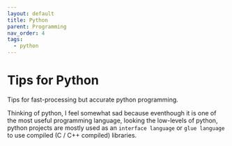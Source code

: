 ```yaml
---
layout: default
title: Python
parent: Programming
nav_order: 4
tags: 
  - python
---
```


# Tips for Python

Tips for fast-processing but accurate python programming.

Thinking of python, I feel somewhat sad because eventhough it is one of the most useful programming language, looking the low-levels of python, python projects are mostly used as an `interface language` or `glue language` to use compiled (C / C++ compiled) libraries.
